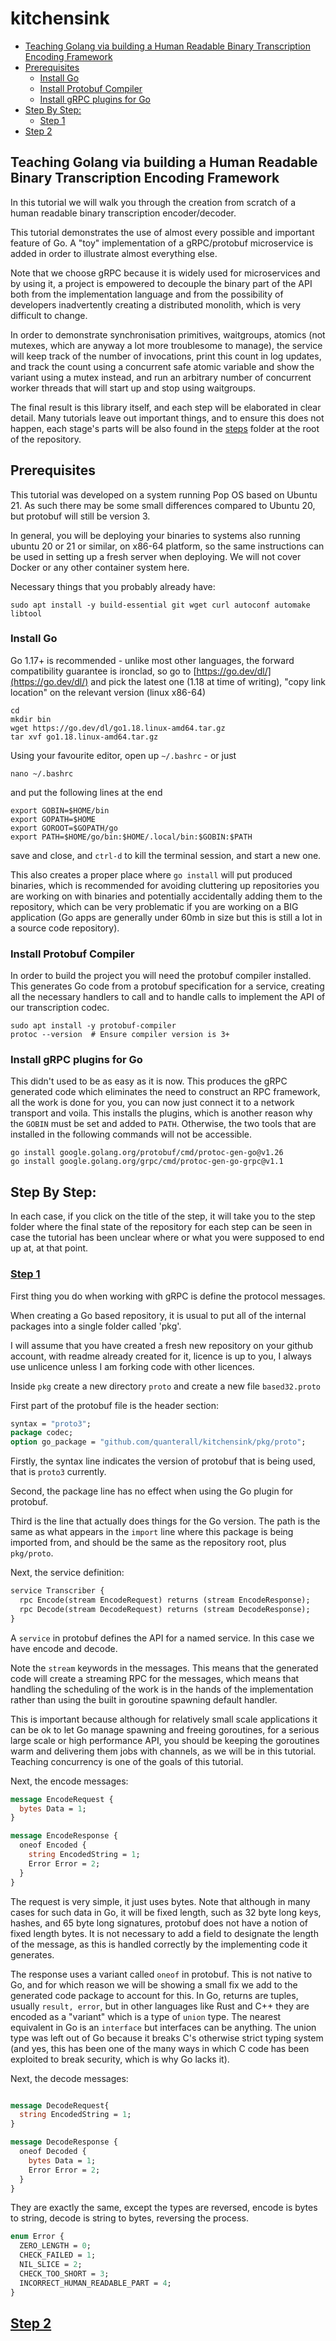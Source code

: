# kitchensink

- [Teaching Golang via building a Human Readable Binary Transcription Encoding Framework](#teaching-golang-via-building-a-human-readable-binary-transcription-encoding-framework)
- [Prerequisites](#prerequisites)
	- [Install Go](#install-go)
	- [Install Protobuf Compiler](#install-protobuf-compiler)
	- [Install gRPC plugins for Go](#install-grpc-plugins-for-go)
- [Step By Step:](#step-by-step)
	- [Step 1](#step-1)
- [Step 2](#step-2)

## Teaching Golang via building a Human Readable Binary Transcription Encoding Framework

In this tutorial we will walk you through the creation from scratch of a human
readable binary transcription encoder/decoder.

This tutorial demonstrates the use of almost every possible and important
feature of Go. A "toy" implementation of a gRPC/protobuf microservice is added
in order to illustrate almost everything else.

Note that we choose gRPC because it is widely used for microservices and by
using it, a project is empowered to decouple the binary part of the API both
from the implementation language and from the possibility of developers
inadvertently creating a distributed monolith, which is very difficult to
change.

In order to demonstrate synchronisation primitives, waitgroups, atomics (not
mutexes, which are anyway a lot more troublesome to manage), the service will
keep track of the number of invocations, print this count in log updates, and
track the count using a concurrent safe atomic variable and show the variant
using a mutex instead, and run an arbitrary number of concurrent worker threads
that will start up and stop using waitgroups.

The final result is this library itself, and each step will be elaborated in
clear detail. Many tutorials leave out important things, and to ensure this does
not happen, each stage's parts will be also found in the [steps](./steps)
folder at the root of the repository.

## Prerequisites

This tutorial was developed on a system running Pop OS based on Ubuntu 21. As
such there may be some small differences compared to Ubuntu 20, but protobuf
will still be version 3.

In general, you will be deploying your binaries to systems also running ubuntu
20 or 21 or similar, on x86-64 platform, so the same instructions can be used in
setting up a fresh server when deploying. We will not cover Docker or any other
container system here.

Necessary things that you probably already have:

    sudo apt install -y build-essential git wget curl autoconf automake libtool

### Install Go

Go 1.17+ is recommended - unlike most other languages, the forward compatibility
guarantee is ironclad, so go to [https://go.dev/dl/](https://go.dev/dl/) and
pick the latest one (1.18 at time of writing), "copy link location" on the
relevant version (linux x86-64)

    cd
    mkdir bin 
    wget https://go.dev/dl/go1.18.linux-amd64.tar.gz
    tar xvf go1.18.linux-amd64.tar.gz

Using your favourite editor, open up `~/.bashrc` - or just

    nano ~/.bashrc

and put the following lines at the end

    export GOBIN=$HOME/bin
    export GOPATH=$HOME
    export GOROOT=$GOPATH/go
    export PATH=$HOME/go/bin:$HOME/.local/bin:$GOBIN:$PATH

save and close, and `ctrl-d` to kill the terminal session, and start a new one.

This also creates a proper place where `go install` will put produced binaries,
which is recommended for avoiding cluttering up repositories you are working on
with binaries and potentially accidentally adding them to the repository, which
can be very problematic if you are working on a BIG application (Go apps are
generally under 60mb in size but this is still a lot in a source code
repository).

### Install Protobuf Compiler

In order to build the project you will need the protobuf compiler installed.
This generates Go code from a protobuf specification for a service, creating all
the necessary handlers to call and to handle calls to implement the API of our
transcription codec.

    sudo apt install -y protobuf-compiler
    protoc --version  # Ensure compiler version is 3+

### Install gRPC plugins for Go

This didn't used to be as easy as it is now. This produces the gRPC generated
code which eliminates the need to construct an RPC framework, all the work is
done for you, you can now just connect it to a network transport and voila. This
installs the plugins, which is another reason why the `GOBIN` must be set and
added to `PATH`. Otherwise, the two tools that are installed in the following
commands will not be accessible.

    go install google.golang.org/protobuf/cmd/protoc-gen-go@v1.26
    go install google.golang.org/grpc/cmd/protoc-gen-go-grpc@v1.1

## Step By Step:

In each case, if you click on the title of the step, it will take you to the 
step folder where the final state of the repository for each step can be 
seen in case the tutorial has been unclear where or what you were supposed 
to end up at, at that point.

### [Step 1](steps/step1)

First thing you do when working with gRPC is define the protocol messages.

When creating a Go based repository, it is usual to put all of the internal
packages into a single folder called 'pkg'.

I will assume that you have created a fresh new repository on your github
account, with readme already created for it, licence is up to you, I always use
unlicence unless I am forking code with other licences.

Inside `pkg` create a new directory `proto` and create a new
file `based32.proto`

First part of the protobuf file is the header section:

```protobuf
syntax = "proto3";
package codec;
option go_package = "github.com/quanterall/kitchensink/pkg/proto";
```

Firstly, the syntax line indicates the version of protobuf that is being used,
that is `proto3` currently.

Second, the package line has no effect when using the Go plugin for protobuf.

Third is the line that actually does things for the Go version. The path is the
same as what appears in the `import` line where this package is being imported
from, and should be the same as the repository root, plus `pkg/proto`.

Next, the service definition:

```protobuf
service Transcriber {
  rpc Encode(stream EncodeRequest) returns (stream EncodeResponse);
  rpc Decode(stream DecodeRequest) returns (stream DecodeResponse);
}
```

A `service` in protobuf defines the API for a named service. In this case we
have encode and decode.

Note the `stream` keywords in the messages. This means that the generated code
will create a streaming RPC for the messages, which means that handling the
scheduling of the work is in the hands of the implementation rather than using
the built in goroutine spawning default handler.

This is important because although for relatively small scale applications it
can be ok to let Go manage spawning and freeing goroutines, for a serious large
scale or high performance API, you should be keeping the goroutines warm and
delivering them jobs with channels, as we will be in this tutorial. Teaching 
concurrency is one of the goals of this tutorial.

Next, the encode messages:

```protobuf
message EncodeRequest {
  bytes Data = 1;
}

message EncodeResponse {
  oneof Encoded {
    string EncodedString = 1;
    Error Error = 2;
  }
}
```

The request is very simple, it just uses bytes. Note that although in many 
cases for such data in Go, it will be fixed length, such as 32 byte long 
keys, hashes, and 65 byte long signatures, protobuf does not have a notion 
of fixed length bytes. It is not necessary to add a field to designate the 
length of the message, as this is handled correctly by the implementing code 
it generates.

The response uses a variant called `oneof` in protobuf. This is not native 
to Go, and for which reason we will be showing a small fix we add to the 
generated code package to account for this. In Go, returns are tuples, 
usually `result, error`, but in other languages like Rust and C++ they are 
encoded as a "variant" which is a type of `union` type. The nearest 
equivalent in Go is an `interface` but interfaces can be anything. The union 
type was left out of Go because it breaks C's otherwise strict typing system 
(and yes, this has been one of the many ways in which C code has been 
exploited to break security, which is why Go lacks it).

Next, the decode messages:

```protobuf

message DecodeRequest{
  string EncodedString = 1;
}

message DecodeResponse {
  oneof Decoded {
    bytes Data = 1;
    Error Error = 2;
  }
}
```

They are exactly the same, except the types are reversed, encode is bytes to 
string, decode is string to bytes, reversing the process.

```protobuf
enum Error {
  ZERO_LENGTH = 0;
  CHECK_FAILED = 1;
  NIL_SLICE = 2;
  CHECK_TOO_SHORT = 3;
  INCORRECT_HUMAN_READABLE_PART = 4;
}

```

## [Step 2](steps/step2)

